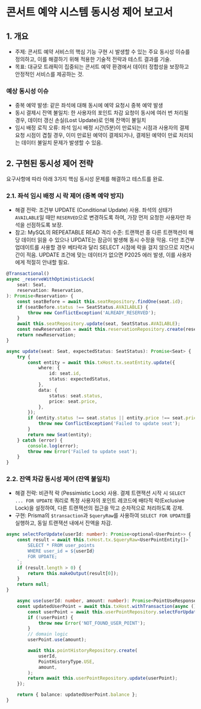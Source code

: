 # 콘서트 예약 시스템 동시성 제어 보고서

## 1. 개요

- 주제: 콘서트 예약 서비스의 핵심 기능 구현 시 발생할 수 있는 주요 동시성 이슈를 정의하고, 이를 해결하기 위해 적용한 기술적 전략과 테스트 결과를 기술. 
- 목표: 대규모 트래픽이 집중되는 콘서트 예약 환경에서 데이터 정합성을 보장하고 안정적인 서비스를 제공하는 것.

### 예상 동시성 이슈

-   중복 예약 발생: 같은 좌석에 대해 동시에 예약 요청시 중복 예약 발생
-   동시 결제시 잔액 불일치: 한 사용자의 포인트 차감 요청이 동시에 여러 번 처리될 경우, 데이터 갱신 손실(Lost Update)로 인해 잔액이 불일치
-   임시 배정 로직 오류: 좌석 임시 배정 시간(5분)이 만료되는 시점과 사용자의 결제 요청 시점이 겹칠 경우, 이미 만료된 예약이 결제되거나, 결제된 예약이 만료 처리되는 데이터 불일치 문제가 발생할 수 있음.

## 2. 구현된 동시성 제어 전략

요구사항에 따라 아래 3가지 핵심 동시성 문제를 해결하고 테스트를 완료.

### 2.1. 좌석 임시 배정 시 락 제어 (중복 예약 방지)

-   해결 전략: 조건부 UPDATE (Conditional Update) 사용. 좌석의 상태가 `AVAILABLE`일 때만 `RESERVED`으로 변경하도록 하여, 가장 먼저 요청한 사용자만 좌석을 선점하도록 보장.
-   참고: MySQL의 REPEATABLE READ 격리 수준: 트랜잭션 중 다른 트랜잭션이 해당 데이터 읽을 수 있으나 UPDATE는 잠금이 발생해 동시 수정을 막음. 
다만 조건부 업데이트를 사용할 경우 베타락과 달리 SELECT 시점에 락을 걸지 않으므로 지연시간이 적음. 
UPDATE 조건에 맞는 데이터가 없으면 P2025 에러 발생, 이를 사용자에게 적절히 안내할 필요.

```typescript
@Transactional()
async _reserveWithOptimisticLock(
	seat: Seat,
	reservation: Reservation,
): Promise<Reservation> {
	const seatBefore = await this.seatRepository.findOne(seat.id);
	if (seatBefore.status !== SeatStatus.AVAILABLE) {
		throw new ConflictException('ALREADY_RESERVED');
	}
	await this.seatRepository.update(seat, SeatStatus.AVAILABLE);
	const newReservation = await this.reservationRepository.create(reservation);
	return newReservation;
}

async update(seat: Seat, expectedStatus: SeatStatus): Promise<Seat> {
	try {
		const entity = await this.txHost.tx.seatEntity.update({
			where: {
				id: seat.id,
				status: expectedStatus,
			},
			data: {
				status: seat.status,
				price: seat.price,
			},
		});
		if (entity.status !== seat.status || entity.price !== seat.price) {
			throw new ConflictException('Failed to update seat');
		}
		return new Seat(entity);
	} catch (error) {
		console.log(error);
		throw new Error('Failed to update seat');
	}
}
```

### 2.2. 잔액 차감 동시성 제어 (잔액 불일치)

-   해결 전략: 비관적 락 (Pessimistic Lock) 사용. 결제 트랜잭션 시작 시 `SELECT ... FOR UPDATE` 쿼리로 특정 사용자의 포인트 레코드에 배타적 락(Exclusive Lock)을 설정하여, 다른 트랜잭션의 접근을 막고 순차적으로 처리하도록 강제.
-   구현: Prisma의 `$transaction`과 `$queryRaw`를 사용하여 `SELECT FOR UPDATE`를 실행하고, 동일 트랜잭션 내에서 잔액을 차감.

```typescript
async selectForUpdate(userId: number): Promise<optional<UserPoint>> {
	const result = await this.txHost.tx.$queryRaw<UserPointEntity[]>`
		SELECT * FROM user_points
		WHERE user_id = ${userId}
		FOR UPDATE;
	`;
	if (result.length > 0) {
		return this.makeOutput(result[0]);
	}
	return null;
}

	async use(userId: number, amount: number): Promise<PointUseResponseDto> {
	const updatedUserPoint = await this.txHost.withTransaction(async () => {
		const userPoint = await this.userPointRepository.selectForUpdate(userId);
		if (!userPoint) {
			throw new Error('NOT_FOUND_USER_POINT');
		}
		// domain logic
		userPoint.use(amount);

		await this.pointHistoryRepository.create(
			userId,
			PointHistoryType.USE,
			amount,
		);
		return await this.userPointRepository.update(userPoint);
	});

	return { balance: updatedUserPoint.balance };
}
```

<!-- ### 2.3. 배정 타임아웃 해제 스케줄러 (임시 배정 로직 오류 방지)

-   문제 상황: 예약 만료와 결제 승인 간의 동시 처리 충돌
-   해결 전략: BullMQ(지연 작업 큐) 와 조건부 UPDATE를 결합하여 해결. 좌석 임시 배정 시 5분 뒤에 실행될 만료 작업을 큐에 등록. 결제와 만료 처리 로직 모두 1)예약 상태가 `PENDING`이고 2)좌석이 `RESERVED`일 때만 다음 상태로 변경할 수 있다는 조건을 추가하여, 먼저 실행된 작업만 성공하도록 보장.
-   구현:
    -   예약 만료 로직 (Consumer): `PENDING` 상태의 예약만 `EXPIRED`로 변경하고 좌석을 `AVAILABLE`로 되돌림.
    -   결제 확정 로직 (Service): `PENDING` 상태의 예약만 `CONFIRMED`로 변경하고 좌석을 `SOLD`로 변경. 이 모든 과정은 단일 트랜잭션으로 묶여 원자성을 보장.

    ```typescript
    // reservation.service.ts - confirmReservation
    const updatedReservation = await tx.reservationEntity.updateMany({
        where: { id: reservation.id, status: ReservationStatus.PENDING },
        data: { status: ReservationStatus.CONFIRMED },
    });
    if (updatedReservation.count === 0) {
        throw new ConflictException('이미 만료되거나 확정된 예약입니다.');
    }
    ```

## 3. 동시성 테스트 전략 및 결과

### 3.1. 멀티스레드 통합 테스트 (Jest)

`Promise.all`을 사용하여 여러 비동기 요청을 동시에 실행하는 방식으로 멀티스레드/프로세스 환경을 모사하여, 각 동시성 제어 로직의 정확성을 검증했습니다.

-   좌석 중복 예약 테스트: 5개의 동시 예약 요청 시, 단 1개의 요청만 성공하고 나머지 4개는 `ConflictException`을 받는지 확인. (성공)
-   잔액 동시 차감 테스트: 10,000원을 가진 사용자가 1,000원짜리 상품을 5번 동시 구매 시, 최종 잔액이 정확히 5,000원이 되는지 확인. (성공)

모든 테스트 케이스를 통과하여 구현된 동시성 제어 로직이 의도대로 동작함을 확인했습니다.

### 3.2. 부하 테스트 (k6) - 계획

-   목표: 고경합 상황에서 조건부 업데이트와 비관적 락의 성능(응답 시간, 처리량)을 정량적으로 비교 분석합니다.
-   시나리오: 50명의 가상 유저(VUs)가 동시에 단 하나의 특정 좌석을 예약 시도합니다.
-   결과 예측:
    -   조건부 업데이트: 1개의 성공 요청 외 49개의 실패 요청은 DB에서 즉시 거절되므로 평균 응답 시간이 매우 빠를 것입니다. 이는 사용자에게 '실패' 피드백을 빠르게 전달하는 데 유리합니다.
    -   비관적 락 (만약 사용했다면): 49개 요청은 첫 요청의 락이 해제될 때까지 대기하므로 응답 시간이 길어지고, DB 커넥션 풀 고갈 위험이 있습니다.
-   결과:
    *(k6 스크립트 실행 후, 실제 측정된 p95/p99 응답 시간, TPS 등의 결과를 이곳에 추가할 예정입니다.)*

## 4. 결론

조건부 업데이트(낙관적 락 방식) 와 비관적 락을 상황에 맞게 적용하여 콘서트 예약 시스템의 주요 동시성 이슈를 효과적으로 해결했습니다.

-   좌석 선점과 같이 충돌이 예상되지만 빠른 실패 응답이 중요한 경우 조건부 업데이트가 효과적입니다.
-   결제와 같이 데이터 정합성이 매우 중요하고 충돌 시 롤백 비용이 큰 경우 비관적 락이 신뢰성 있는 선택입니다.

Jest를 이용한 멀티스레드 테스트로 각 전략의 유효성을 검증했으며, k6 부하 테스트를 통해 실제 운영 환경과 유사한 조건에서 성능을 분석하여 최적의 동시성 제어 방안을 선택할 근거를 마련할 것입니다. -->